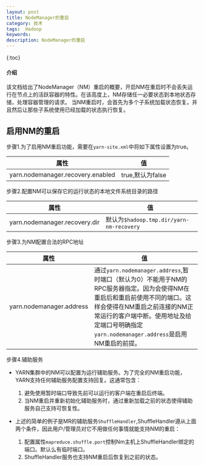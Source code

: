 ```yaml
---
layout: post
title: NodeManager的重启
category: 技术
tags:  Hadoop
keywords: 
description: NodeManager的重启
---
```


{:toc}

#### 介绍

该文档给出了NodeManager（NM）重启的概要，开启NM在重启时不会丢失运行在节点上的活跃容器的特性。在该高度上，NM存储任一必要状态到本地状态存储，处理容器管理的请求。
当NM重启时，会首先为多个子系统加载状态恢复。并且然后让那些子系统使用已经加载的状态执行恢复。

## 启用NM的重启

步骤1.为了启用NM重启功能，需要在`yarn-site.xml`中将如下属性设置为true。

|属性|值|
|--|--|
|yarn.nodemanager.recovery.enabled |true,默认为false|

步骤2.配置NM可以保存它的运行状态的本地文件系统目录的路径

|属性|值|
|--|--|
|yarn.nodemanager.recovery.dir|默认为`$hadoop.tmp.dir/yarn-nm-recovery`|

步骤3.为NM配置合法的RPC地址

|属性|值|
|--|--|
|yarn.nodemanager.address |通过`yarn.nodemanager.address`,暂时端口（默认为0）不能用于NM的RPC服务器指定。因为会使得NM在重启后和重启前使用不同的端口。这样会使得在NM重启之前连接的NM正常运行的客户端中断。使用地址及给定端口号明确指定`yarn.nodemanager.address`是启用NM重启的前提。|

步骤4.辅助服务

- YARN集群中的NM可以配置为运行辅助服务。为了完全的NM重启功能，YARN支持任何辅助服务配置支持回复。这通常包含：
	
	1. 避免使用暂时端口导致先前可以运行的客户端在重启后终端。
	2. 当NM重启并重新初始化辅助服务时，通过重新加载之前的状态使得辅助服务自己支持可恢复性。
	
- 上述的简单的例子是MR的辅助服务`ShuffleHandler`,ShuffleHandler遵从上面两个条件，因此用户/管理员对它不用做任何事情就能支持NM的重启：
	
	1. 配置属性`mapreduce.shuffle.port`控制Nm主机上ShuffleHandler绑定的端口。默认么有临时端口。
	2. ShuffleHandler服务也支持NM重启后恢复到之前的状态。 



